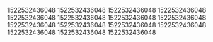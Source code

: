 1522532436048
1522532436048
1522532436048
1522532436048
1522532436048
1522532436048
1522532436048
1522532436048
1522532436048
1522532436048
1522532436048
1522532436048
1522532436048
1522532436048
1522532436048